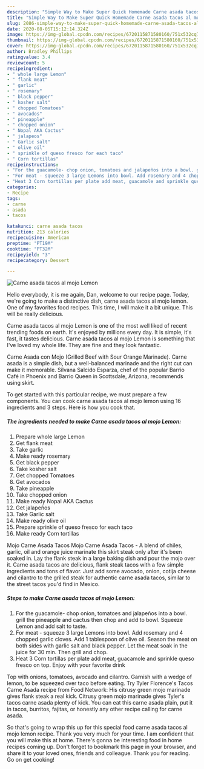 ```yaml
---
description: "Simple Way to Make Super Quick Homemade Carne asada tacos al mojo Lemon"
title: "Simple Way to Make Super Quick Homemade Carne asada tacos al mojo Lemon"
slug: 2086-simple-way-to-make-super-quick-homemade-carne-asada-tacos-al-mojo-lemon
date: 2020-08-05T15:12:14.324Z
image: https://img-global.cpcdn.com/recipes/6720115871580160/751x532cq70/carne-asada-tacos-al-mojo-lemon-recipe-main-photo.jpg
thumbnail: https://img-global.cpcdn.com/recipes/6720115871580160/751x532cq70/carne-asada-tacos-al-mojo-lemon-recipe-main-photo.jpg
cover: https://img-global.cpcdn.com/recipes/6720115871580160/751x532cq70/carne-asada-tacos-al-mojo-lemon-recipe-main-photo.jpg
author: Bradley Phillips
ratingvalue: 3.4
reviewcount: 5
recipeingredient:
- " whole large Lemon"
- " flank meat"
- " garlic"
- " rosemary"
- " black pepper"
- " kosher salt"
- " chopped Tomatoes"
- " avocados"
- " pineapple"
- " chopped onion"
- " Nopal AKA Cactus"
- " jalapeos"
- " Garlic salt"
- " olive oil"
- " sprinkle of queso fresco for each taco"
- " Corn tortillas"
recipeinstructions:
- "For the guacamole- chop onion, tomatoes and jalapeños into a bowl. grill the pineapple and cactus then chop and add to bowl. Squeeze Lemon and add salt to taste."
- "For meat - squeeze 3 large Lemons into bowl. Add rosemary and 4 chopped garlic cloves. Add 1 tablespoon of olive oil. Season the meat on both sides with garlic salt and black pepper. Let the meat soak in the juice for 30 min. Then grill and chop."
- "Heat 3 Corn tortillas per plate add meat, guacamole and sprinkle queso fresco on top. Enjoy with your favorite drink"
categories:
- Recipe
tags:
- carne
- asada
- tacos

katakunci: carne asada tacos 
nutrition: 213 calories
recipecuisine: American
preptime: "PT19M"
cooktime: "PT32M"
recipeyield: "3"
recipecategory: Dessert

---
```



![Carne asada tacos al mojo Lemon](https://img-global.cpcdn.com/recipes/6720115871580160/751x532cq70/carne-asada-tacos-al-mojo-lemon-recipe-main-photo.jpg)

Hello everybody, it is me again, Dan, welcome to our recipe page. Today, we're going to make a distinctive dish, carne asada tacos al mojo lemon. One of my favorites food recipes. This time, I will make it a bit unique. This will be really delicious.

Carne asada tacos al mojo Lemon is one of the most well liked of recent trending foods on earth. It's enjoyed by millions every day. It is simple, it's fast, it tastes delicious. Carne asada tacos al mojo Lemon is something that I've loved my whole life. They are fine and they look fantastic.

Carne Asada con Mojo (Grilled Beef with Sour Orange Marinade). Carne asada is a simple dish, but a well-balanced marinade and the right cut can make it memorable. Silvana Salcido Esparza, chef of the popular Barrio Café in Phoenix and Barrio Queen in Scottsdale, Arizona, recommends using skirt.


To get started with this particular recipe, we must prepare a few components. You can cook carne asada tacos al mojo lemon using 16 ingredients and 3 steps. Here is how you cook that.

<!--inarticleads1-->

##### The ingredients needed to make Carne asada tacos al mojo Lemon:

1. Prepare  whole large Lemon
1. Get  flank meat
1. Take  garlic
1. Make ready  rosemary
1. Get  black pepper
1. Take  kosher salt
1. Get  chopped Tomatoes
1. Get  avocados
1. Take  pineapple
1. Take  chopped onion
1. Make ready  Nopal AKA Cactus
1. Get  jalapeños
1. Take  Garlic salt
1. Make ready  olive oil
1. Prepare  sprinkle of queso fresco for each taco
1. Make ready  Corn tortillas


Mojo Carne Asada Tacos Mojo Carne Asada Tacos - A blend of chiles, garlic, oil and orange juice marinate this skirt steak only after it&#39;s been soaked in. Lay the flank steak in a large baking dish and pour the mojo over it. Carne asada tacos are delicious, flank steak tacos with a few simple ingredients and tons of flavor. Just add some avocado, onion, cotija cheese and cilantro to the grilled steak for authentic carne asada tacos, similar to the street tacos you&#39;d find in Mexico. 

<!--inarticleads2-->

##### Steps to make Carne asada tacos al mojo Lemon:

1. For the guacamole- chop onion, tomatoes and jalapeños into a bowl. grill the pineapple and cactus then chop and add to bowl. Squeeze Lemon and add salt to taste.
1. For meat - squeeze 3 large Lemons into bowl. Add rosemary and 4 chopped garlic cloves. Add 1 tablespoon of olive oil. Season the meat on both sides with garlic salt and black pepper. Let the meat soak in the juice for 30 min. Then grill and chop.
1. Heat 3 Corn tortillas per plate add meat, guacamole and sprinkle queso fresco on top. Enjoy with your favorite drink


Top with onions, tomatoes, avocado and cilantro. Garnish with a wedge of lemon, to be squeezed over taco before eating. Try Tyler Florence&#39;s Tacos Carne Asada recipe from Food Network: His citrusy green mojo marinade gives flank steak a real kick. Citrusy green mojo marinade gives Tyler&#39;s tacos carne asada plenty of kick. You can eat this carne asada plain, put it in tacos, burritos, fajitas, or honestly any other recipe calling for carne asada. 

So that's going to wrap this up for this special food carne asada tacos al mojo lemon recipe. Thank you very much for your time. I am confident that you will make this at home. There's gonna be interesting food in home recipes coming up. Don't forget to bookmark this page in your browser, and share it to your loved ones, friends and colleague. Thank you for reading. Go on get cooking!
